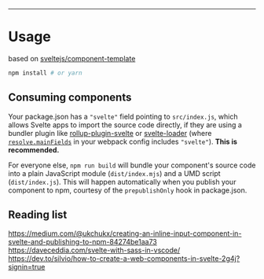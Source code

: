 ---

# Usage

based on [sveltejs/component-template](https://github.com/sveltejs/component-template)

```bash
npm install # or yarn
```

## Consuming components

Your package.json has a `"svelte"` field pointing to `src/index.js`, which
allows Svelte apps to import the source code directly, if they are using a
bundler plugin like
[rollup-plugin-svelte](https://github.com/sveltejs/rollup-plugin-svelte) or
[svelte-loader](https://github.com/sveltejs/svelte-loader) (where
[`resolve.mainFields`](https://webpack.js.org/configuration/resolve/#resolve-mainfields)
in your webpack config includes `"svelte"`). **This is recommended.**

For everyone else, `npm run build` will bundle your component's source code
into a plain JavaScript module (`dist/index.mjs`) and a UMD script
(`dist/index.js`). This will happen automatically when you publish your
component to npm, courtesy of the `prepublishOnly` hook in package.json.

## Reading list
https://medium.com/@ukchukx/creating-an-inline-input-component-in-svelte-and-publishing-to-npm-84274be1aa73
https://daveceddia.com/svelte-with-sass-in-vscode/
https://dev.to/silvio/how-to-create-a-web-components-in-svelte-2g4j?signin=true
